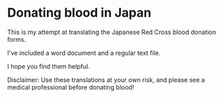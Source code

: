 # Donating blood in Japan
This is my attempt at translating the Japanese Red Cross blood donation forms. 

I've included a word document and a regular text file. 

I hope you find them helpful.

Disclaimer: Use these translations at your own risk, and please see a medical professional before donating blood!
